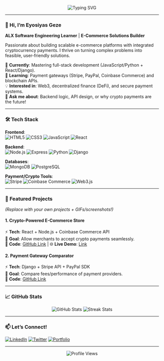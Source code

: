 
<div align="center">
  <img src="https://readme-typing-svg.demolab.com?font=Fira+Code&pause=1000&width=435&lines=Full-Stack+Developer;E-Commerce+Enthusiast;Crypto+Payment+Integrator;ALX+Software+Engineer" alt="Typing SVG" />
</div>

---

### 👋 Hi, I’m Eyosiyas Geze  
**ALX Software Engineering Learner** | **E-Commerce Solutions Builder**  

Passionate about building scalable e-commerce platforms with integrated cryptocurrency payments. I thrive on turning complex problems into feasible, user-friendly solutions.  

🔭 **Currently**: Mastering full-stack development (JavaScript/Python + React/Django).  
🌱 **Learning**: Payment gateways (Stripe, PayPal, Coinbase Commerce) and blockchain APIs.  
💡 **Interested in**: Web3, decentralized finance (DeFi), and secure payment systems.  
💬 **Ask me about**: Backend logic, API design, or why crypto payments are the future!  

---

### 🛠️ **Tech Stack**  
**Frontend**:  
![HTML5](https://img.shields.io/badge/HTML5-E34F26?style=flat&logo=html5&logoColor=white)
![CSS3](https://img.shields.io/badge/CSS3-1572B6?style=flat&logo=css3&logoColor=white)
![JavaScript](https://img.shields.io/badge/JavaScript-F7DF1E?style=flat&logo=javascript&logoColor=black)
![React](https://img.shields.io/badge/React-61DAFB?style=flat&logo=react&logoColor=black)  

**Backend**:  
![Node.js](https://img.shields.io/badge/Node.js-339933?style=flat&logo=node.js&logoColor=white)
![Express](https://img.shields.io/badge/Express-000000?style=flat&logo=express&logoColor=white)
![Python](https://img.shields.io/badge/Python-3776AB?style=flat&logo=python&logoColor=white)
![Django](https://img.shields.io/badge/Django-092E20?style=flat&logo=django&logoColor=white)  

**Databases**:  
![MongoDB](https://img.shields.io/badge/MongoDB-47A248?style=flat&logo=mongodb&logoColor=white)
![PostgreSQL](https://img.shields.io/badge/PostgreSQL-4169E1?style=flat&logo=postgresql&logoColor=white)  

**Payment/Crypto Tools**:  
![Stripe](https://img.shields.io/badge/Stripe-008CDD?style=flat&logo=stripe&logoColor=white)
![Coinbase Commerce](https://img.shields.io/badge/Coinbase_Commerce-0667D0?style=flat&logo=coinbase&logoColor=white)
![Web3.js](https://img.shields.io/badge/Web3.js-F16822?style=flat&logo=web3.js&logoColor=white)  

---

### 🚀 **Featured Projects**  
*(Replace with your own projects + GIFs/screenshots!)*  

#### 1. **Crypto-Powered E-Commerce Store**  
⚡ **Tech**: React + Node.js + Coinbase Commerce API  
📌 **Goal**: Allow merchants to accept crypto payments seamlessly.  
🔗 **Code**: [GitHub Link](#) | 🌐 **Live Demo**: [Link](#)  

#### 2. **Payment Gateway Comparator**  
⚡ **Tech**: Django + Stripe API + PayPal SDK  
📌 **Goal**: Compare fees/performance of payment providers.  
🔗 **Code**: [GitHub Link](#)  

---

### 📈 **GitHub Stats**  
<div align="center">
  <img src="https://github-readme-stats.vercel.app/api?username=[YOUR_USERNAME]&show_icons=true&theme=radical" alt="GitHub Stats" />
  <img src="https://github-readme-streak-stats.herokuapp.com/?user=[YOUR_USERNAME]&theme=radical" alt="Streak Stats" />
</div>

---

### 📫 **Let’s Connect!**  
[![LinkedIn](https://img.shields.io/badge/LinkedIn-0A66C2?style=flat&logo=linkedin&logoColor=white)](https://linkedin.com/in/eyosiyasgeze/)
[![Twitter](https://img.shields.io/badge/Twitter-1DA1F2?style=flat&logo=twitter&logoColor=white)](https://twitter.com/[HANDLE])
[![Portfolio](https://img.shields.io/badge/Portfolio-FF5722?style=flat&logo=google-chrome&logoColor=white)](https://[YOUR_PORTFOLIO].com)  

---

<div align="center">
  <img src="https://komarev.com/ghpvc/?username=[YOUR_USERNAME]&label=Profile+Views&color=blueviolet" alt="Profile Views" />
</div>
